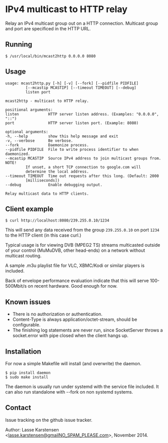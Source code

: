 # IPv4 multicast to HTTP relay

Relay an IPv4 multicast group out on a HTTP connection. Multicast group
and port are specificed in the HTTP URL.

## Running

```
$ /usr/local/bin/mcast2http 0.0.0.0 8080
```

## Usage

    usage: mcast2http.py [-h] [-v] [--fork] [--pidfile PIDFILE]
		     [--mcastip MCASTIP] [--timeout TIMEOUT] [--debug]
		     listen port

    mcast2http - multicast to HTTP relay.

    positional arguments:
    listen             HTTP server listen address. (Examples: "0.0.0.0", "::")
    port               HTTP server listen port. (Example: 8080)

    optional arguments:
    -h, --help         show this help message and exit
    -v, --verbose      Be verbose.
    --fork             Daemonize process.
    --pidfile PIDFILE  File to write process identifier to when daemonized.
    --mcastip MCASTIP  Source IPv4 address to join multicast groups from. NOTE!
		     If unset, a short TCP connection to google.com will
		     determine the local address.
    --timeout TIMEOUT  Time out requests after this long. (Default: 2000
		     [milliseconds])
    --debug            Enable debugging output.

    Relay multicast data to HTTP clients.


## Client example

```
$ curl http://localhost:8080/239.255.0.10/1234
```

This will send any data received from the group `239.255.0.10` on port `1234` to
the HTTP client (in this case curl.)

Typical usage is for viewing DVB (MPEG2 TS) streams multicasted outside
of your control (MuMuDVB, other head-ends) on a network without multicast
routing.

A sample .m3u playlist file for VLC, XBMC/Kodi or similar players is included.

Back of envelope performance evaluation indicate that this will serve
100-500Mbit/s on recent hardware. Good enough for now.

## Known issues

* There is no authorization or authentication.
* Content-Type is always application/octet-stream, should be configurable.
* The finishing log statements are never run, since SocketServer throws a
socket.error with pipe closed when the client hangs up.


## Installation

For now a simple Makefile will install (and overwrite) the daemon.

    $ pip install daemon
    $ sudo make install

The daemon is usually run under systemd with the service file included. It
can also run standalone with --fork on non systemd systems.

## Contact

Issue tracking on the github issue tracker.

Author: Lasse Karstensen <lasse.karstensen@gmailNO_SPAM_PLEASE.com>, November 2014.
